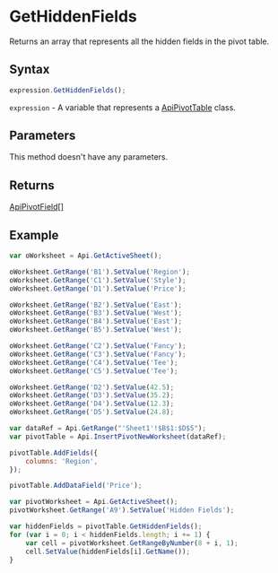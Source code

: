 # GetHiddenFields

Returns an array that represents all the hidden fields in the pivot table.

## Syntax

```javascript
expression.GetHiddenFields();
```

`expression` - A variable that represents a [ApiPivotTable](../ApiPivotTable.md) class.

## Parameters

This method doesn't have any parameters.

## Returns

[ApiPivotField[]](../../ApiPivotField/ApiPivotField.md)

## Example



```javascript
var oWorksheet = Api.GetActiveSheet();

oWorksheet.GetRange('B1').SetValue('Region');
oWorksheet.GetRange('C1').SetValue('Style');
oWorksheet.GetRange('D1').SetValue('Price');

oWorksheet.GetRange('B2').SetValue('East');
oWorksheet.GetRange('B3').SetValue('West');
oWorksheet.GetRange('B4').SetValue('East');
oWorksheet.GetRange('B5').SetValue('West');

oWorksheet.GetRange('C2').SetValue('Fancy');
oWorksheet.GetRange('C3').SetValue('Fancy');
oWorksheet.GetRange('C4').SetValue('Tee');
oWorksheet.GetRange('C5').SetValue('Tee');

oWorksheet.GetRange('D2').SetValue(42.5);
oWorksheet.GetRange('D3').SetValue(35.2);
oWorksheet.GetRange('D4').SetValue(12.3);
oWorksheet.GetRange('D5').SetValue(24.8);

var dataRef = Api.GetRange("'Sheet1'!$B$1:$D$5");
var pivotTable = Api.InsertPivotNewWorksheet(dataRef);

pivotTable.AddFields({
	columns: 'Region',
});

pivotTable.AddDataField('Price');

var pivotWorksheet = Api.GetActiveSheet();
pivotWorksheet.GetRange('A9').SetValue('Hidden Fields');

var hiddenFields = pivotTable.GetHiddenFields();
for (var i = 0; i < hiddenFields.length; i += 1) {
	var cell = pivotWorksheet.GetRangeByNumber(8 + i, 1);
	cell.SetValue(hiddenFields[i].GetName());
}
```
